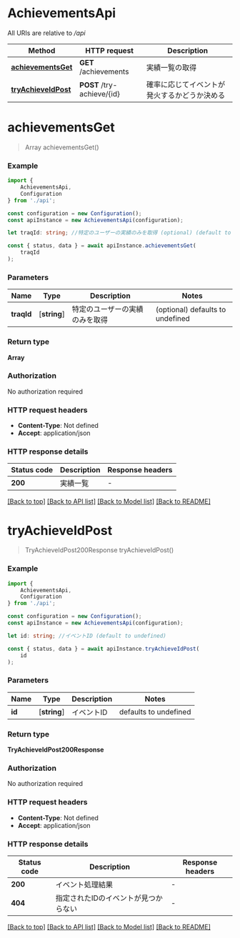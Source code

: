# AchievementsApi

All URIs are relative to */api*

|Method | HTTP request | Description|
|------------- | ------------- | -------------|
|[**achievementsGet**](#achievementsget) | **GET** /achievements | 実績一覧の取得|
|[**tryAchieveIdPost**](#tryachieveidpost) | **POST** /try-achieve/{id} | 確率に応じてイベントが発火するかどうか決める|

# **achievementsGet**
> Array<Achievement> achievementsGet()


### Example

```typescript
import {
    AchievementsApi,
    Configuration
} from './api';

const configuration = new Configuration();
const apiInstance = new AchievementsApi(configuration);

let traqId: string; //特定のユーザーの実績のみを取得 (optional) (default to undefined)

const { status, data } = await apiInstance.achievementsGet(
    traqId
);
```

### Parameters

|Name | Type | Description  | Notes|
|------------- | ------------- | ------------- | -------------|
| **traqId** | [**string**] | 特定のユーザーの実績のみを取得 | (optional) defaults to undefined|


### Return type

**Array<Achievement>**

### Authorization

No authorization required

### HTTP request headers

 - **Content-Type**: Not defined
 - **Accept**: application/json


### HTTP response details
| Status code | Description | Response headers |
|-------------|-------------|------------------|
|**200** | 実績一覧 |  -  |

[[Back to top]](#) [[Back to API list]](../README.md#documentation-for-api-endpoints) [[Back to Model list]](../README.md#documentation-for-models) [[Back to README]](../README.md)

# **tryAchieveIdPost**
> TryAchieveIdPost200Response tryAchieveIdPost()


### Example

```typescript
import {
    AchievementsApi,
    Configuration
} from './api';

const configuration = new Configuration();
const apiInstance = new AchievementsApi(configuration);

let id: string; //イベントID (default to undefined)

const { status, data } = await apiInstance.tryAchieveIdPost(
    id
);
```

### Parameters

|Name | Type | Description  | Notes|
|------------- | ------------- | ------------- | -------------|
| **id** | [**string**] | イベントID | defaults to undefined|


### Return type

**TryAchieveIdPost200Response**

### Authorization

No authorization required

### HTTP request headers

 - **Content-Type**: Not defined
 - **Accept**: application/json


### HTTP response details
| Status code | Description | Response headers |
|-------------|-------------|------------------|
|**200** | イベント処理結果 |  -  |
|**404** | 指定されたIDのイベントが見つからない |  -  |

[[Back to top]](#) [[Back to API list]](../README.md#documentation-for-api-endpoints) [[Back to Model list]](../README.md#documentation-for-models) [[Back to README]](../README.md)

